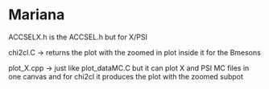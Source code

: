 # Mariana


ACCSELX.h is the ACCSEL.h but for X/PSI

chi2cl.C     ->  returns the plot with the zoomed in plot inside it for the Bmesons

plot_X.cpp -> just like plot_dataMC.C but it can plot X and PSI MC files in one canvas and for chi2cl it produces the plot with the zoomed subpot
